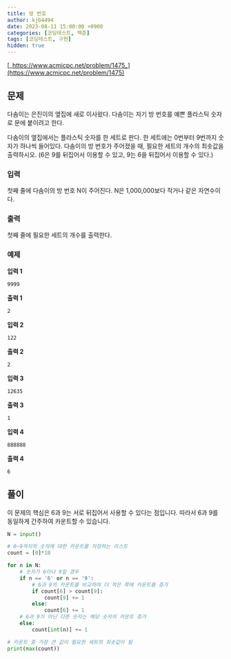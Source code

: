 ```yaml
---
title: 방 번호
author: kjb4494
date: 2023-08-11 15:00:00 +0900
categories: [코딩테스트, 백준]
tags: [코딩테스트, 구현]
hidden: true
---
```


[_https://www.acmicpc.net/problem/1475_](https://www.acmicpc.net/problem/1475)

## 문제

다솜이는 은진이의 옆집에 새로 이사왔다. 다솜이는 자기 방 번호를 예쁜 플라스틱 숫자로 문에 붙이려고 한다.

다솜이의 옆집에서는 플라스틱 숫자를 한 세트로 판다. 한 세트에는 0번부터 9번까지 숫자가 하나씩 들어있다. 다솜이의 방 번호가 주어졌을 때, 필요한 세트의 개수의 최솟값을 출력하시오. (6은 9를 뒤집어서 이용할 수 있고, 9는 6을 뒤집어서 이용할 수 있다.)

### 입력

첫째 줄에 다솜이의 방 번호 N이 주어진다. N은 1,000,000보다 작거나 같은 자연수이다.

### 출력

첫째 줄에 필요한 세트의 개수를 출력한다.

### 예제

**입력 1**

```
9999
```

**출력 1**

```
2
```

**입력 2**

```
122
```

**출력 2**

```
2
```

**입력 3**

```
12635
```

**출력 3**

```
1
```

**입력 4**

```
888888
```

**출력 4**

```
6
```

## 풀이

이 문제의 핵심은 6과 9는 서로 뒤집어서 사용할 수 있다는 점입니다. 따라서 6과 9를 동일하게 간주하여 카운트할 수 있습니다.

```python
N = input()

# 0~9까지의 숫자에 대한 카운트를 저장하는 리스트
count = [0]*10

for n in N:
    # 숫자가 6이나 9일 경우
    if n == '6' or n == '9':
        # 6과 9의 카운트를 비교하여 더 적은 쪽에 카운트를 증가
        if count[6] > count[9]:
            count[9] += 1
        else:
            count[6] += 1
    # 6과 9가 아닌 다른 숫자는 해당 숫자의 카운트 증가
    else:
        count[int(n)] += 1

# 카운트 중 가장 큰 값이 필요한 세트의 최솟값이 됨
print(max(count))
```

